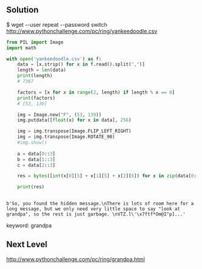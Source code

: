 

## Solution

$ wget --user repeat --password switch http://www.pythonchallenge.com/pc/ring/yankeedoodle.csv


```python
from PIL import Image
import math

with open('yankeedoodle.csv') as f:
    data = [x.strip() for x in f.read().split(",")]
    length = len(data)
    print(length)
    # 7367

    factors = [x for x in range(2, length) if length % x == 0]
    print(factors)
    # [53, 139]

    img = Image.new("F", (53, 139))
    img.putdata([float(x) for x in data], 256)

    img = img.transpose(Image.FLIP_LEFT_RIGHT)
    img = img.transpose(Image.ROTATE_90)
    #img.show()
    
    a = data[0::3]
    b = data[1::3]
    c = data[2::3]

    res = bytes([int(x[0][5] + x[1][5] + x[2][6]) for x in zip(data[0::3], data[1::3], data[2::3])])

    print(res)
    
```

```
b'So, you found the hidden message.\nThere is lots of room here for a long message, but we only need very little space to say "look at grandpa", so the rest is just garbage. \nVTZ.l\'\x7ftf*Om@I"p]...'
```

keyword: grandpa

## Next Level

http://www.pythonchallenge.com/pc/ring/grandpa.html